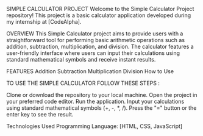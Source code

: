 SIMPLE CALCULATOR PROJECT
Welcome to the Simple Calculator Project repository! This project is a basic calculator application developed during my internship at [CodeAlpha].

OVERVIEW
This Simple Calculator project aims to provide users with a straightforward tool for performing basic arithmetic operations such as addition, subtraction, multiplication, and division. The calculator features a user-friendly interface where users can input their calculations using standard mathematical symbols and receive instant results.

FEATURES
Addition
Subtraction
Multiplication
Division
How to Use

TO USE THE SIMPLE CALCULATOR FOLLOW THESE STEPS :

Clone or download the repository to your local machine.
Open the project in your preferred code editor.
Run the application.
Input your calculations using standard mathematical symbols (+, -, *, /).
Press the "=" button or the enter key to see the result.

Technologies Used
Programming Language: [HTML, CSS, JavaScript]

